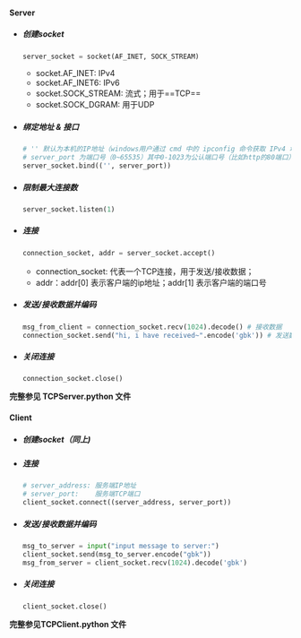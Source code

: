 #### Server

- ##### 创建socket

    ```python
    server_socket = socket(AF_INET, SOCK_STREAM)
    ```

    - socket.AF_INET: IPv4
    - socket.AF_INET6: IPv6
    - socket.SOCK_STREAM:  流式；用于==TCP==
    - socket.SOCK_DGRAM:  用于UDP

    

- #####  绑定地址 & 接口

    ```python
    # '' 默认为本机的IP地址（windows用户通过 cmd 中的 ipconfig 命令获取 IPv4 地址
    # server_port 为端口号（0~65535）其中0-1023为公认端口号（比如http的80端口）
    server_socket.bind(('', server_port)) 
    ```

- ##### 限制最大连接数

    ```python
    server_socket.listen(1)
    ```

- ##### 连接

    ```python
    connection_socket, addr = server_socket.accept()
    ```

     - connection_socket: 代表一个TCP连接，用于发送/接收数据；
     - addr：addr[0] 表示客户端的ip地址；addr[1] 表示客户端的端口号

- #####  发送/接收数据并编码

    ```python
    msg_from_client = connection_socket.recv(1024).decode() # 接收数据
    connection_socket.send("hi, i have received~".encode('gbk')) # 发送数据
    ```

- ##### 关闭连接

    ```
    connection_socket.close()
    ```

**完整参见 TCPServer.python 文件** 



#### Client

- ##### 创建socket（同上)

- ##### 连接

    ```python
    # server_address: 服务端IP地址
    # server_port:    服务端TCP端口
    client_socket.connect((server_address, server_port))
    ```

- #####  发送/接收数据并编码

    ```python
    msg_to_server = input("input message to server:")
    client_socket.send(msg_to_server.encode("gbk"))
    msg_from_server = client_socket.recv(1024).decode('gbk')
    ```

- ##### 关闭连接

    ```python
    client_socket.close()
    ```


**完整参见TCPClient.python 文件**

